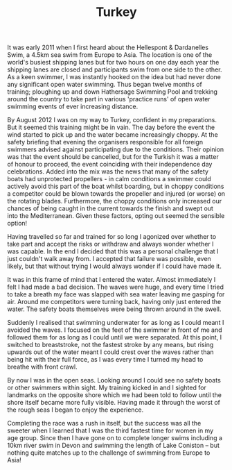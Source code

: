 ﻿---
last_modified_at: 2017-11-01T10:00:00-00:00
published: true
layout: post
title: Turkey
description: Bosphorous Swim, Mosques and Ruins
image: https://c1.staticflickr.com/9/8283/7870591212_6752f00faa_b.jpg
image-url: https://www.flickr.com/photos/bennbeck/collections/72157631509178776/
thumbSquare: https://c1.staticflickr.com/9/8283/7870591212_6752f00faa_q.jpg
country: Turkey
tags: [ swimming ]
---

It was early 2011 when I first heard about the Hellespont & Dardanelles Swim, a 4.5km sea swim from Europe to Asia.
The location is one of the world's busiest shipping lanes but for two hours on one day each year the shipping lanes are closed
and participants swim from one side to the other. As a keen swimmer, I was instantly hooked on the idea but had never done any
significant open water swimming. Thus began twelve months of training; ploughing up and down Hathersage Swimming Pool and
trekking around the country to take part in various 'practice runs' of open water swimming events of ever increasing distance.

By August 2012 I was on my way to Turkey, confident in my preparations. But it seemed this training might be in vain.
The day before the event the wind started to pick up and the water became increasingly choppy. At the safety briefing that evening
the organisers responsible for all foreign swimmers advised against participating due to the conditions. Their opinion was that the
event should be cancelled, but for the Turkish it was a matter of honour to proceed, the event coinciding with their independence
day celebrations. Added into the mix was the news that many of the safety boats had unprotected propellers - in calm conditions a
swimmer could actively avoid this part of the boat whilst boarding, but in choppy conditions a competitor could be blown towards the
propeller and injured (or worse) on the rotating blades. Furthermore, the choppy conditions only increased our chances of being
caught in the current towards the finish and swept out into the Mediterranean. Given these factors, opting out seemed the sensible option!

Having travelled so far and trained for so long I agonized over whether to take part and accept the risks or withdraw and always
wonder whether I was capable. In the end I decided that this was a personal challenge that I just couldn't walk away from.
I accepted that failure was possible, even likely, but that without trying I would always wonder if I could have made it.

It was in this frame of mind that I entered the water. Almost immediately I felt I had made a bad decision. The waves were huge,
and every time I tried to take a breath my face was slapped with sea water leaving me gasping for air. Around me competitors were
turning back, having only just entered the water. The safety boats themselves were being thrown around in the swell.

Suddenly I realised that swimming underwater for as long as I could meant I avoided the waves. I focused on the feet of the
swimmer in front of me and followed them for as long as I could until we were separated. At this point, I switched to breaststroke,
not the fastest stroke by any means, but rising upwards out of the water meant I could crest over the waves rather than being hit
with their full force, as I was every time I turned my head to breathe with front crawl.

By now I was in the open seas. Looking around I could see no safety boats or other swimmers within sight. My training kicked in
and I sighted for landmarks on the opposite shore which we had been told to follow until the shore itself became more fully visible.
Having made it through the worst of the rough seas I began to enjoy the experience.

Completing the race was a rush in itself, but the success was all the sweeter when I learned that I was the third fastest time for
women in my age group. Since then I have gone on to complete longer swims including a 10km river swim in Devon and swimming the
length of Lake Coniston – but nothing quite matches up to the challenge of swimming from Europe to Asia!

